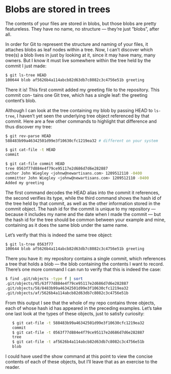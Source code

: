 # Blobs are stored in trees

The contents of your files are stored in blobs, but those blobs are pretty featureless. They have no name, no structure — they’re just “blobs”, after all.

In order for Git to represent the structure and naming of your files, it attaches blobs as leaf nodes within a tree. Now, I can’t discover which tree(s) a blob lives in just by looking at it, since it may have many, many owners. But I know it must live somewhere within the tree held by the commit I just made:

```bash
$ git ls-tree HEAD
100644 blob af5626b4a114abcb82d63db7c8082c3c4756e51b greeting
```

There it is! This first commit added my greeting file to the repository. This commit con- tains one Git tree, which has a single leaf: the greeting content’s blob.

Although I can look at the tree containing my blob by passing HEAD to `ls-tree`, I haven’t yet seen the underlying tree object referenced by that commit. Here are a few other commands to highlight that difference and thus discover my tree:

```bash
$ git rev-parse HEAD
588483b99a46342501d99e3f10630cfc1219ea32 # different on your system

$ git cat-file -t HEAD
commit

$ git cat-file commit HEAD
tree 0563f77d884e4f79ce95117e2d686d7d6e282887
author John Wiegley <johnw@newartisans.com> 1209512110 -0400
committer John Wiegley <johnw@newartisans.com> 1209512110 -0400
Added my greeting
```

The first command decodes the HEAD alias into the commit it references, the second verifies its type, while the third command shows the hash id of the tree held by that commit, as well as the other information stored in the commit object. The hash id for the commit is unique to my repository — because it includes my name and the date when I made the commit — but the hash id for the tree should be common between your example and mine, containing as it does the same blob under the same name.

Let’s verify that this is indeed the same tree object:

```bash
$ git ls-tree 0563f77
100644 blob af5626b4a114abcb82d63db7c8082c3c4756e51b greeting
```

There you have it: my repository contains a single commit, which references a tree that holds a blob — the blob containing the contents I want to record. There’s one more command I can run to verify that this is indeed the case:

```bash
$ find .git/objects -type f | sort
.git/objects/05/63f77d884e4f79ce95117e2d686d7d6e282887
.git/objects/58/8483b99a46342501d99e3f10630cfc1219ea32
.git/objects/af/5626b4a114abcb82d63db7c8082c3c4756e51b
```

From this output I see that the whole of my repo contains three objects, each of whose hash id has appeared in the preceding examples. Let’s take one last look at the types of these objects, just to satisfy curiosity:

```bash
   $ git cat-file -t 588483b99a46342501d99e3f10630cfc1219ea32
   commit
   $ git cat-file -t 0563f77d884e4f79ce95117e2d686d7d6e282887
   tree
   $ git cat-file -t af5626b4a114abcb82d63db7c8082c3c4756e51b
   blob
```

I could have used the show command at this point to view the concise contents of each of these objects, but I’ll leave that as an exercise to the reader.
